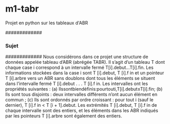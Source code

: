 m1-tabr
=======

Projet en python sur les tableaux d'ABR

#############
### Sujet ###
#############
Nous considérons dans ce projet une structure de données appelée tableau d’ABR (abrégée TABR). Il s’agit d’un tableau T dont chaque case i correspond à un intervalle fermé T[i].debut...T[i].fin. Les informations stockées dans la case i sont T [i].debut, T [i].f in et un pointeur T [i].arbre vers un ABR sans doublons dont tous les éléments se situent dans l’intervalle fermé T [i].debut . . . T [i].f in. Les intervalles ont les propriétés suivantes :
(a) Ilssontbiendéfinis:pourtouti,T[i].debut≤T[i].fin;
(b) Ils sont tous disjoints : deux intervalles différents n’ont aucun élément en commun ;
(c) Ils sont ordonnés par ordre croissant : pour tout i (sauf le dernier), T [i].f in < T [i + 1].debut.
Les extrémités T [i].debut, T [i].f in de chaque intervalle sont des entiers, et les éléments dans les ABR indiqués
par les pointeurs T [i].arbre sont également des entiers.
